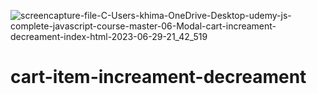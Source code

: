 ![screencapture-file-C-Users-khima-OneDrive-Desktop-udemy-js-complete-javascript-course-master-06-Modal-cart-increament-decreament-index-html-2023-06-29-21_42_519](https://github.com/HarshilKhimasia/cart-item-increament-decreament/assets/118171733/636f2eb7-5e48-472f-bcc3-fe16ef389837)
# cart-item-increament-decreament
